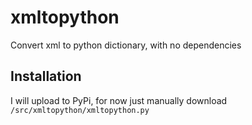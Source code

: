 # xmltopython
Convert xml to python dictionary, with no dependencies

## Installation
I will upload to PyPi, for now just manually download `/src/xmltopython/xmltopython.py`
